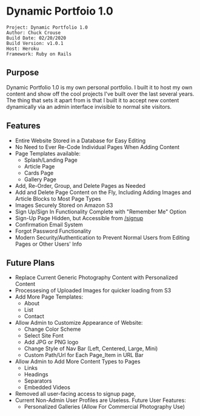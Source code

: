# Dynamic Portfoio 1.0
    Project: Dynamic Portfolio 1.0
    Author: Chuck Crouse
    Build Date: 02/20/2020
    Build Version: v1.0.1
    Host: Heroku
    Framework: Ruby on Rails


## Purpose
Dynamic Portfolio 1.0 is my own personal portfolio. I built it to host my own content and show off the cool projects I've built over the last several years. The thing that sets it apart from is that I built it to accept new content dynamically via an admin interface invisible to normal site visitors.

## Features
 * Entire Website Stored in a Database for Easy Editing
 * No Need to Ever Re-Code Individual Pages When Adding Content
 * Page Templates available:
    * Splash/Landing Page
    * Article Page
    * Cards Page
    * Gallery Page
 * Add, Re-Order, Group, and Delete Pages as Needed
 * Add and Delete Page Content on the Fly, Including Adding Images and Article Blocks to Most Page Types
 * Images Securely Stored on Amazon S3
 * Sign Up/Sign In Functionality Complete with "Remember Me" Option
 * Sign-Up Page Hidden, but Accessible from <a href="https://www.chucksef.com/signup">/signup</a>
 * Confirmation Email System
 * Forgot Password Functionality
 * Modern Security/Authentication to Prevent Normal Users from Editing Pages or Other Users' Info

 ## Future Plans
 * Replace Current Generic Photography Content with Personalized Content
 * Processesing of Uploaded Images for quicker loading from S3
 * Add More Page Templates:
    * About
    * List
    * Contact
 * Allow Admin to Customize Appearance of Website:
    * Change Color Scheme
    * Select Site Font
    * Add JPG or PNG logo
    * Change Style of Nav Bar (Left, Centered, Large, Mini)
    * Custom Path/Url for Each Page_Item in URL Bar
 * Allow Admin to Add More Content Types to Pages
    * Links
    * Headings
    * Separators
    * Embedded Videos
 * Removed all user-facing access to signup page, 
 * Current Non-Admin User Profiles are Useless. Future User Features:
    * Personalized Galleries (Allow For Commercial Photography Use)
